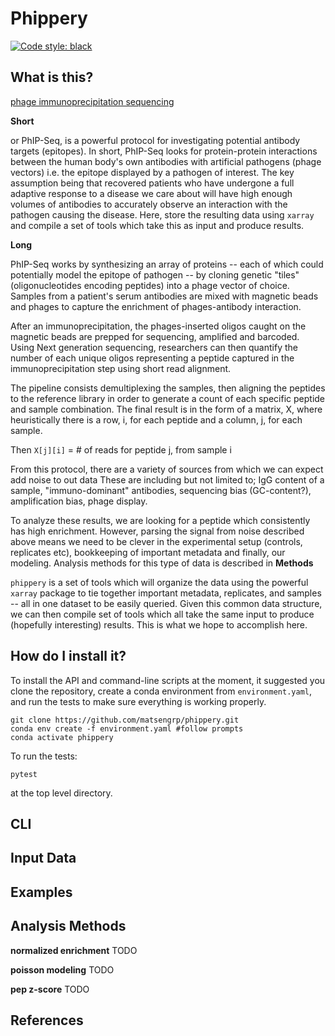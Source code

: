 # Phippery

[![Code style: black](https://img.shields.io/badge/code%20style-black-000000.svg)](https://github.com/psf/black)

## What is this?

[phage immunoprecipitation sequencing](https://www.nature.com/articles/s41596-018-0025-6)

**Short**

or PhIP-Seq,
is a powerful protocol for investigating potential antibody targets (epitopes).
In short, PhIP-Seq looks for protein-protein interactions between
the human body's own antibodies with artificial pathogens (phage vectors) i.e.
the epitope displayed by a pathogen of interest.
The key assumption being that recovered patients who have
undergone a full adaptive response to a disease we care about
will have high enough volumes of antibodies to accurately observe an
interaction with the pathogen causing the disease. Here, store the
resulting data using `xarray` and compile a set of tools which take
this as input and produce results.

**Long**

PhIP-Seq works by
synthesizing an array of proteins
-- each of which could potentially model the epitope of pathogen --
by cloning genetic "tiles" (oligonucleotides encoding peptides)
into a phage vector of choice.
Samples from a patient's serum antibodies are mixed with
magnetic beads and phages
to capture the enrichment of phages-antibody interaction.

After an immunoprecipitation, the phages-inserted oligos
caught on the magnetic beads are
prepped for sequencing, amplified and barcoded.
Using Next generation sequencing,
researchers can then quantify the number of
each unique oligos representing a peptide
captured in the immunoprecipitation step using short read alignment.

The pipeline consists demultiplexing the samples,
then aligning the peptides to the reference library in order to
generate a count of each specific peptide and sample combination. The final
result is in the form of a matrix, X, where heuristically
there is a row, i, for each peptide
and a column, j, for each sample.

Then `X[j][i]` = # of reads for peptide j, from sample i

From this protocol, there are a variety of sources
from which we can expect add noise to out data
These are including but not limited to;
IgG content of a sample,
"immuno-dominant" antibodies,
sequencing bias (GC-content?),
amplification bias,
phage display.

To analyze these results, we are looking for
a peptide which consistently has high enrichment.
However, parsing the signal from noise described above means we need to be
clever in the experimental setup (controls, replicates etc),
bookkeeping of important metadata
and finally, our modeling.
Analysis methods for this type of data is described in **Methods**

`phippery` is a set of tools which will organize the data using the
powerful `xarray` package to tie together important metadata, replicates,
and samples -- all in one dataset to be easily queried.
Given this common data structure, we can then compile set of tools which all
take the same input to produce (hopefully interesting) results.
This is what we hope to accomplish here.

## How do I install it?

To install the API and command-line scripts at the moment,
it suggested you clone the repository, create a conda
environment from `environment.yaml`, and run the tests to make
sure everything is working properly.

```
git clone https://github.com/matsengrp/phippery.git
conda env create -f environment.yaml #follow prompts
conda activate phippery
```

To run the tests:
```
pytest
```
at the top level directory.

## CLI

## Input Data

## Examples

## Analysis Methods

**normalized enrichment**
TODO

**poisson modeling**
TODO

**pep z-score**
TODO

## References



